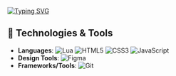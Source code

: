 [![Typing SVG](https://readme-typing-svg.herokuapp.com?font=Figtree&pause=1000&color=4F27DE&width=435&lines=EGZXTIC)](https://git.io/typing-svg)

## 🔧 Technologies & Tools
- **Languages**: ![Lua](https://img.shields.io/badge/Lua-2C2D72?style=for-the-badge&logo=lua&logoColor=white) ![HTML5](https://img.shields.io/badge/HTML5-E34F26?style=for-the-badge&logo=html5&logoColor=white) ![CSS3](https://img.shields.io/badge/CSS3-1572B6?style=for-the-badge&logo=css3&logoColor=white) ![JavaScript](https://img.shields.io/badge/JavaScript-323330?style=for-the-badge&logo=javascript&logoColor=F7DF1E)
- **Design Tools**: ![Figma](https://img.shields.io/badge/Figma-F24E1E?style=for-the-badge&logo=figma&logoColor=white)
- **Frameworks/Tools**: ![Git](https://img.shields.io/badge/Git-F05032?style=for-the-badge&logo=git&logoColor=white)
